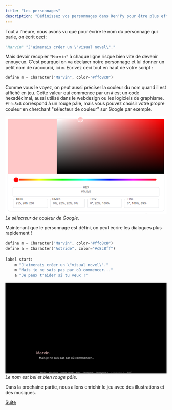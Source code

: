 ```yaml
---
title: "Les personnages"
description: "Définissez vos personnages dans Ren'Py pour être plus efficace et choisir leur couleur."
---
```


Tout à l'heure, nous avons vu que pour écrire le nom du personnage qui parle, on écrit ceci :

```python
"Marvin" "J'aimerais créer un \"visual novel\"."
```

Mais devoir recopier `"Marvin"` à chaque ligne risque bien vite de devenir ennuyeux. C'est pourquoi on va déclarer notre personnage et lui donner un petit nom de raccourci, ici `m`. Ecrivez ceci tout en haut de votre script :

```python
define m = Character("Marvin", color="#ffc8c8")
```

Comme vous le voyez, on peut aussi préciser la couleur du nom quand il est affiché en jeu. Cette valeur qui commence par un `#` est un code hexadécimal, aussi utilisé dans le webdesign ou les logiciels de graphisme. `#ffc8c8` correspond à un rouge pâle, mais vous pouvez choisir votre propre couleur en cherchant "sélecteur de couleur" sur Google par exemple.

![](./color-picker.png)
*Le sélecteur de couleur de Google.*

Maintenant que le personnage est défini, on peut écrire les dialogues plus rapidement !

```python
define m = Character("Marvin", color="#ffc8c8")
define a = Character("Astride", color="#c8c8ff")

label start:
    m "J'aimerais créer un \"visual novel\"."
    m "Mais je ne sais pas par où commencer..."
    a "Je peux t'aider si tu veux !"
```

![](./couleur-du-nom.png)
*Le nom est bel et bien rouge pâle.*

Dans la prochaine partie, nous allons enrichir le jeu avec des illustrations et des musiques.

[Suite](images-et-sons)